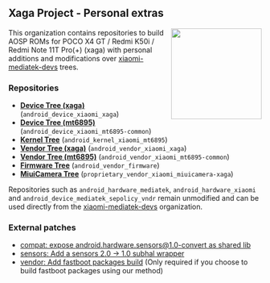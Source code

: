 ## Xaga Project - Personal extras
<img align="right" width="180" height="180" src="https://camo.githubusercontent.com/5b983921617d1bc2bf4aeb8a47f66d740124e6da8f7399ff82ae4a98a3eb4db2/68747470733a2f2f63646e2e636e626a302e6664732e6170692e6d692d696d672e636f6d2f6232632d73686f706170692d706d732f706d735f313635333338343536382e353639383538382e706e67">

This organization contains repositories to build AOSP ROMs for POCO X4 GT / Redmi K50i / Redmi Note 11T Pro(+) (xaga) with personal additions and modifications over [xiaomi-mediatek-devs](https://github.com/xiaomi-mediatek-devs) trees.

### Repositories
* [**Device Tree (xaga)**](https://github.com/XagaForge/android_device_xiaomi_xaga.git) (`android_device_xiaomi_xaga`)
* [**Device Tree (mt6895)**](https://github.com/XagaForge/android_device_xiaomi_mt6895-common.git) (`android_device_xiaomi_mt6895-common`)
* [**Kernel Tree**](https://github.com/XagaForge/android_kernel_xiaomi_mt6895.git) (`android_kernel_xiaomi_mt6895`)
* [**Vendor Tree (xaga)**](https://gitlab.com/priiii1808/android_vendor_xiaomi_xaga.git) (`android_vendor_xiaomi_xaga`)
* [**Vendor Tree (mt6895)**](https://github.com/XagaForge/android_vendor_xiaomi_mt6895-common.git) (`android_vendor_xiaomi_mt6895-common`)
* [**Firmware Tree**](https://github.com/XagaForge/android_vendor_firmware.git) (`android_vendor_firmware`)
* [**MiuiCamera Tree**](https://gitlab.com/priiii1808/proprietary_vendor_xiaomi_miuicamera-xaga.git) (`proprietary_vendor_xiaomi_miuicamera-xaga`)

Repositories such as `android_hardware_mediatek`, `android_hardware_xiaomi` and `android_device_mediatek_sepolicy_vndr` remain unmodified and can be used directly from the [xiaomi-mediatek-devs](https://github.com/xiaomi-mediatek-devs) organization.


### External patches
* [compat: expose android.hardware.sensors@1.0-convert as shared lib](https://review.lineageos.org/c/400894)
* [sensors: Add a sensors 2.0 -> 1.0 subhal wrapper](https://github.com/bengris32/android_hardware_lineage_interfaces/commit/cacfae73e44d18f8bba2bbe327d5c0d5cbafe4f1)
* [vendor: Add fastboot packages build](https://github.com/AresOS-UDC/vendor_lineage/commit/19afe7c7e98c9ff5f57c57d09edfa954142e65b6) (Only required if you choose to build fastboot packages using our method)
